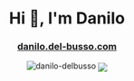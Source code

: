 <h1 align="center">Hi 👋, I'm Danilo</h1>
<h3 align="center"><a href="https://danilo.del-busso.com">danilo.del-busso.com</a></h3>
<p align="center">
    <img src="https://github-profile-trophy.vercel.app/?username=danilo-delbusso&no-bg=true&row=1" alt="danilo-delbusso" />
    <picture>
      <source
        srcset="https://github-readme-streak-stats.herokuapp.com/?user=danilo-delbusso&theme=dark"
        media="(prefers-color-scheme: dark)" />
      <source
        srcset="https://github-readme-streak-stats.herokuapp.com/?user=danilo-delbusso"
        media="(prefers-color-scheme: light), (prefers-color-scheme: no-preference)" />
          <img align="center" src="https://github-readme-streak-stats.herokuapp.com/?user=danilo-delbusso" />
    </picture>
</p>

